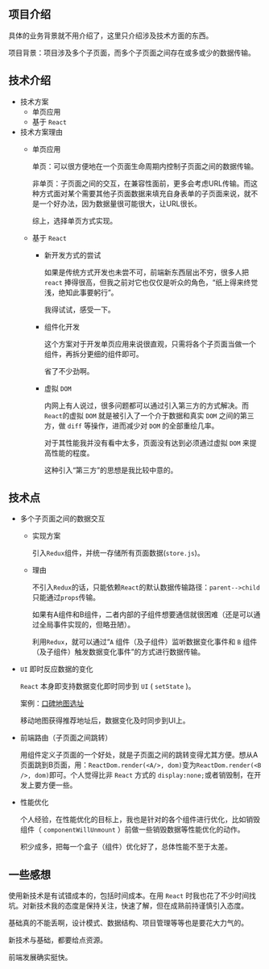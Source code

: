 ##  项目介绍
    
具体的业务背景就不用介绍了，这里只介绍涉及技术方面的东西。

项目背景：项目涉及多个子页面，而多个子页面之间存在或多或少的数据传输。

##  技术介绍
+   技术方案
    +   单页应用
    +   基于 `React`
+   技术方案理由
    +   单页应用
    
        单页：可以很方便地在一个页面生命周期内控制子页面之间的数据传输。
        
        非单页：子页面之间的交互，在兼容性面前，更多会考虑URL传输。而这种方式面对某个需要其他子页面数据来填充自身表单的子页面来说，就不是一个好办法，因为数据量很可能很大，让URL很长。

        综上，选择单页方式实现。
        
    +   基于 `React`
        
        +   新开发方式的尝试
        
            如果是传统方式开发也未尝不可，前端新东西层出不穷，很多人把 `react` 捧得很高，但我之前对它也仅仅是听众的角色，“纸上得来终觉浅，绝知此事要躬行”。
            
            我得试试，感受一下。
            
        +   组件化开发
        
            这个方案对于开发单页应用来说很直观，只需将各个子页面当做一个组件，再拆分更细的组件即可。
            
            省了不少劲啊。
            
        +   虚拟 `DOM`
        
            内网上有人说过，很多问题都可以通过引入第三方的方式解决。而 `React`的虚拟 `DOM` 就是被引入了一个介于数据和真实 `DOM` 之间的第三方，做 `diff` 等操作，进而减少对 `DOM` 的全部重绘几率。
            
            对于其性能我并没有看中太多，页面没有达到必须通过虚拟 `DOM` 来提高性能的程度。
            
            这种引入“第三方”的思想是我比较中意的。

##  技术点

+   多个子页面之间的数据交互

    +   实现方案
    
        引入`Redux`组件，并统一存储所有页面数据(`store.js`)。

    +   理由
    
        不引入`Redux`的话，只能依赖`React`的默认数据传输路径：`parent-->child`只能通过`props`传输。
        
        如果有A组件和B组件，二者内部的子组件想要通信就很困难（还是可以通过全局事件实现的，但略丑陋）。
        
        利用`Redux`，就可以通过“`A` 组件（及子组件）监听数据变化事件和 `B` 组件（及子组件）触发数据变化事件”的方式进行数据传输。

+   `UI` 即时反应数据的变化

    `React` 本身即支持数据变化即时同步到 `UI` ( `setState` )。
    
    案例：[口碑地图选址](https://dd.m.taobao.com/dd/address_operate_select/?type=add&rel=home)
    
    移动地图获得推荐地址后，数据变化及时同步到UI上。
    
+   前端路由（子页面之间跳转）
    
    用组件定义子页面的一个好处，就是子页面之间的跳转变得尤其方便。想从A页面跳到B页面，用：`ReactDom.render(<A/>, dom)`变为`ReactDom.render(<B />, dom)`即可。个人觉得比非 `React` 方式的 `display:none;`或者销毁制，在开发上要方便一些。
    
+   性能优化

    个人经验，在性能优化的目标上，我也是针对的各个组件进行优化，比如销毁组件（ `componentWillUnmount` ）前做一些销毁数据等性能优化的动作。
    
    积少成多，把每一个盒子（组件）优化好了，总体性能不至于太差。

##   一些感想
    
使用新技术是有试错成本的，包括时间成本。在用 `React` 时我也花了不少时间找坑。对新技术我的态度是保持关注，快速了解，但在成熟前持谨慎引入态度。

基础真的不能丢啊，设计模式、数据结构、项目管理等等也是要花大力气的。

新技术与基础，都要给点资源。

前端发展确实挺快。
        



